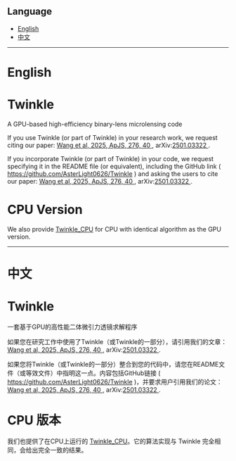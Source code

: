 ## Language
- [English](#english)
- [中文](#中文)
---
# English

# Twinkle
A GPU-based high-efficiency binary-lens microlensing code

If you use Twinkle (or part of Twinkle) in your research work, we request citing our paper: [Wang et al, 2025, ApJS, 276, 40
](https://doi.org/10.3847/1538-4365/ad9b8d), arXiv:[2501.03322
](https://arxiv.org/abs/2501.03322).

If you incorporate Twinkle (or part of Twinkle) in your code, we request specifying it in the README file (or equivalent), including the GitHub link ( https://github.com/AsterLight0626/Twinkle ) and asking the users to cite our paper: [Wang et al, 2025, ApJS, 276, 40
](https://doi.org/10.3847/1538-4365/ad9b8d), arXiv:[2501.03322
](https://arxiv.org/abs/2501.03322).


# CPU Version
We also provide [Twinkle_CPU](https://github.com/AsterLight0626/Twinkle_CPU) for CPU with identical algorithm as the GPU version.

---
# 中文
# Twinkle
一套基于GPU的高性能二体微引力透镜求解程序

如果您在研究工作中使用了Twinkle（或Twinkle的一部分），请引用我们的文章：[Wang et al, 2025, ApJS, 276, 40
](https://doi.org/10.3847/1538-4365/ad9b8d), arXiv:[2501.03322
](https://arxiv.org/abs/2501.03322).

如果您将Twinkle（或Twinkle的一部分）整合到您的代码中，请您在README文件（或等效文件）中指明这一点。内容包括GitHub链接 ( https://github.com/AsterLight0626/Twinkle )，并要求用户引用我们的论文：[Wang et al, 2025, ApJS, 276, 40
](https://doi.org/10.3847/1538-4365/ad9b8d), arXiv:[2501.03322
](https://arxiv.org/abs/2501.03322).


# CPU 版本
我们也提供了在CPU上运行的 [Twinkle_CPU](https://github.com/AsterLight0626/Twinkle_CPU)。它的算法实现与 Twinkle 完全相同，会给出完全一致的结果。


